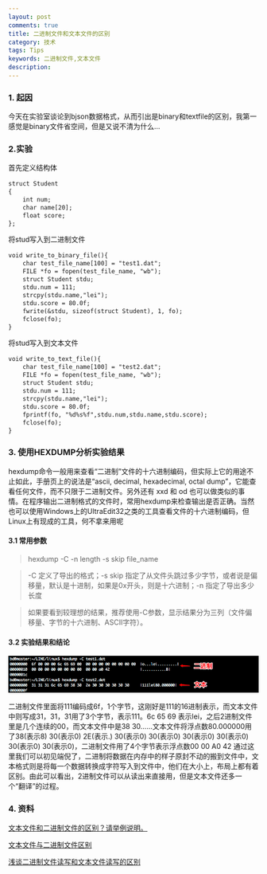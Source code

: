 ```yaml
---
layout: post
comments: true
title: 二进制文件和文本文件的区别
category: 技术
tags: Tips
keywords: 二进制文件,文本文件
description: 
---
```

### 1. 起因
   今天在实验室谈论到bjson数据格式，从而引出是binary和textfile的区别，我第一感觉是binary文件省空间，但是又说不清为什么...


### 2.实验

首先定义结构体

```
struct Student
{
    int num;
    char name[20];
    float score;
};
```

将stud写入到二进制文件

```
void write_to_binary_file(){
    char test_file_name[100] = "test1.dat";
    FILE *fo = fopen(test_file_name, "wb");
    struct Student stdu;
    stdu.num = 111;
    strcpy(stdu.name,"lei");
    stdu.score = 80.0f;
    fwrite(&stdu, sizeof(struct Student), 1, fo);
    fclose(fo);
}
```

将stud写入到文本文件

```
void write_to_text_file(){
    char test_file_name[100] = "test2.dat";
    FILE *fo = fopen(test_file_name, "wb");
    struct Student stdu;
    stdu.num = 111;
    strcpy(stdu.name,"lei");
    stdu.score = 80.0f;
    fprintf(fo, "%d%s%f",stdu.num,stdu.name,stdu.score);
    fclose(fo);
}
```

### 3. 使用HEXDUMP分析实验结果
hexdump命令一般用来查看“二进制”文件的十六进制编码，但实际上它的用途不止如此，手册页上的说法是“ascii, decimal, hexadecimal, octal dump”，它能查看任何文件，而不只限于二进制文件。另外还有 xxd 和 od 也可以做类似的事情。在程序输出二进制格式的文件时，常用hexdump来检查输出是否正确。当然也可以使用Windows上的UltraEdit32之类的工具查看文件的十六进制编码，但Linux上有现成的工具，何不拿来用呢

#### 3.1 常用参数
>hexdump -C -n length -s skip file_name

>-C 定义了导出的格式；-s skip 指定了从文件头跳过多少字节，或者说是偏移量，默认是十进制，如果是0x开头，则是十六进制；-n 指定了导出多少长度

>如果要看到较理想的结果，推荐使用-C参数，显示结果分为三列（文件偏移量、字节的十六进制、ASCII字符）。


#### 3.2 实验结果和结论

![二进制结果](/public/img/binary-text.png "二进制结果")

二进制文件里面将111编码成6f，1个字节，这刚好是111的16进制表示，而文本文件中则写成31，31，31用了3个字节，表示111。6c   65   69  表示lei，之后2进制文件里是几个连续的00，而文本文件中是38   30......文本文件将浮点数80.000000用了38(表示8)   30(表示0)  2E(表示.)   30(表示0)   30(表示0)   30(表示0)   30(表示0)   30(表示0)   30(表示0)，二进制文件用了4个字节表示浮点数00   00   A0   42
通过这里我们可以初见端倪了，二进制将数据在内存中的样子原封不动的搬到文件中，文本格式则是将每一个数据转换成字符写入到文件中，他们在大小上，布局上都有着区别。由此可以看出，2进制文件可以从读出来直接用，但是文本文件还多一个“翻译”的过程。

### 4. 资料
[文本文件和二进制文件的区别？请举例说明。](https://www.zhihu.com/question/19971994)

[文本文件与二进制文件区别](http://www.cnblogs.com/zhangjiankun/archive/2011/11/27/2265184.html)

[浅谈二进制文件读写和文本文件读写的区别](http://www.cppblog.com/yg2362/archive/2012/07/12/182956.html)